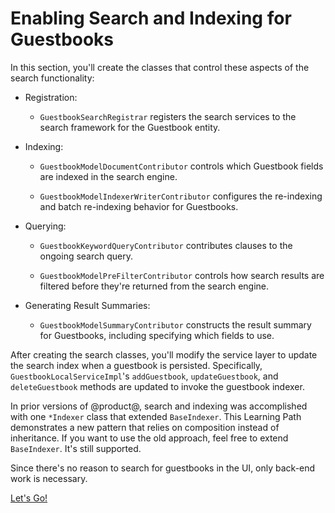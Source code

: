 # Enabling Search and Indexing for Guestbooks [](id=enabling-search-and-indexing-for-guestbooks)

In this section, you'll create the classes that control these aspects of the
search functionality:

- Registration:

    - `GuestbookSearchRegistrar` registers the search services to the search
    framework for the Guestbook entity.

- Indexing:

    - `GuestbookModelDocumentContributor` controls which Guestbook fields are
      indexed in the search engine.

    - `GuestbookModelIndexerWriterContributor` configures the re-indexing and
      batch re-indexing behavior for Guestbooks.

- Querying:

    - `GuestbookKeywordQueryContributor` contributes clauses to the ongoing
      search query.

    - `GuestbookModelPreFilterContributor` controls how search results are filtered
      before they're returned from the search engine.

- Generating Result Summaries:

    - `GuestbookModelSummaryContributor` constructs the result summary for
        Guestbooks, including specifying which fields to use.

After creating the search classes, you'll modify the service layer to update the
search index when a guestbook is persisted. Specifically,
`GuestbookLocalServiceImpl`'s `addGuestbook`, `updateGuestbook`, and
`deleteGuestbook` methods are updated to invoke the guestbook indexer.

In prior versions of @product@, search and indexing was accomplished with one
`*Indexer` class that extended `BaseIndexer`. This Learning Path demonstrates
a new pattern that relies on composition instead of inheritance. If you want to
use the old approach, feel free to extend `BaseIndexer`. It's still supported. 

Since there's no reason to search for guestbooks in the UI, only back-end work
is necessary. 

<a class="go-link btn btn-primary" href="/develop/tutorials/-/knowledge_base/7-1/understanding-search-and-indexing">Let's Go!<span class="icon-circle-arrow-right"></span></a>
